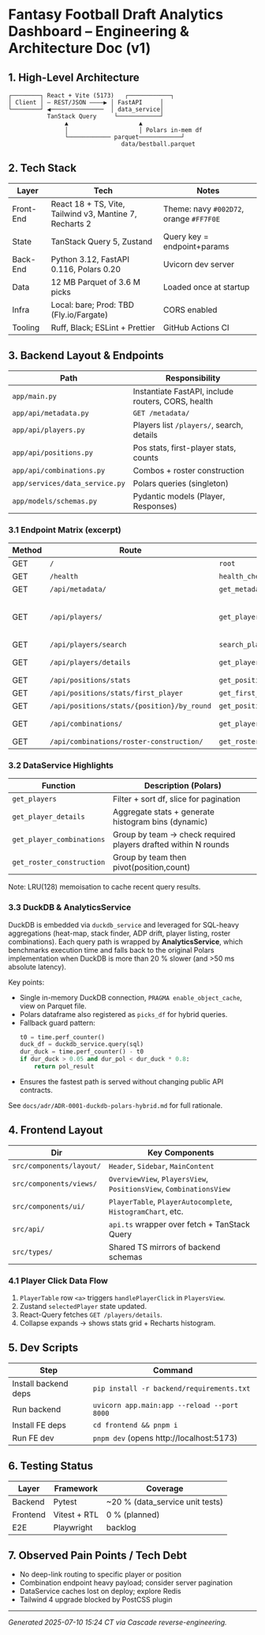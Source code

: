 # Fantasy Football Draft Analytics Dashboard – Engineering & Architecture Doc (v1)

## 1. High-Level Architecture
```
┌────────┐ React + Vite (5173)   ┌────────────┐
│ Client │ — REST/JSON ————▶ │ FastAPI     │
└────────┘ ◀───────────────  │ data_service│
           TanStack Query     └────────────┘
                ▲                    ▲
                │                    │ Polars in-mem df
                └──────────── parquet────────────┘
                                data/bestball.parquet
```

## 2. Tech Stack
Layer | Tech | Notes
---|---|---
Front-End | React 18 + TS, Vite, Tailwind v3, Mantine 7, Recharts 2 | Theme: navy `#002D72`, orange `#FF7F0E`
State | TanStack Query 5, Zustand | Query key = endpoint+params
Back-End | Python 3.12, FastAPI 0.116, Polars 0.20 | Uvicorn dev server
Data | 12 MB Parquet of 3.6 M picks | Loaded once at startup
Infra | Local: bare; Prod: TBD (Fly.io/Fargate) | CORS enabled
Tooling | Ruff, Black; ESLint + Prettier | GitHub Actions CI

## 3. Backend Layout & Endpoints
| Path | Responsibility |
|------|----------------|
| `app/main.py` | Instantiate FastAPI, include routers, CORS, health |
| `app/api/metadata.py` | `GET /metadata/` |
| `app/api/players.py` | Players list `/players/`, search, details |
| `app/api/positions.py` | Pos stats, first-player stats, counts |
| `app/api/combinations.py` | Combos + roster construction |
| `app/services/data_service.py` | Polars queries (singleton) |
| `app/models/schemas.py` | Pydantic models (Player, Responses) |

### 3.1 Endpoint Matrix (excerpt)
Method | Route | Handler | Params
---|---|---|---
GET | `/` | `root` | –
GET | `/health` | `health_check` | –
GET | `/api/metadata/` | `get_metadata` | –
GET | `/api/players/` | `get_players` | positions, search_term, limit, offset, sort_by, sort_order
GET | `/api/players/search` | `search_players` | q, limit
GET | `/api/players/details` | `get_player_details` | player_name, position, team
GET | `/api/positions/stats` | `get_position_stats` | –
GET | `/api/positions/stats/first_player` | `get_first_player_position_stats` | –
GET | `/api/positions/stats/{position}/by_round` | `get_position_draft_counts_by_round` | aggregation
GET | `/api/combinations/` | `get_player_combinations` | required_players[], n_rounds, limit
GET | `/api/combinations/roster-construction/` | `get_roster_construction` | –

### 3.2 DataService Highlights
Function | Description (Polars)
---|---
`get_players` | Filter + sort df, slice for pagination
`get_player_details` | Aggregate stats + generate histogram bins (dynamic)
`get_player_combinations` | Group by team → check required players drafted within N rounds
`get_roster_construction` | Group by team then pivot(position,count)
Note: LRU(128) memoisation to cache recent query results.

### 3.3 DuckDB & AnalyticsService
DuckDB is embedded via `duckdb_service` and leveraged for SQL-heavy aggregations (heat-map, stack finder, ADP drift, player listing, roster combinations). Each query path is wrapped by **AnalyticsService**, which benchmarks execution time and falls back to the original Polars implementation when DuckDB is more than 20 % slower (and >50 ms absolute latency).

Key points:
* Single in-memory DuckDB connection, `PRAGMA enable_object_cache`, view on Parquet file.
* Polars dataframe also registered as `picks_df` for hybrid queries.
* Fallback guard pattern:
  ```python
  t0 = time.perf_counter()
  duck_df = duckdb_service.query(sql)
  dur_duck = time.perf_counter() - t0
  if dur_duck > 0.05 and dur_pol < dur_duck * 0.8:
      return pol_result
  ```
* Ensures the fastest path is served without changing public API contracts.

See `docs/adr/ADR-0001-duckdb-polars-hybrid.md` for full rationale.

## 4. Frontend Layout
Dir | Key Components
---|---
`src/components/layout/` | `Header`, `Sidebar`, `MainContent`
`src/components/views/` | `OverviewView`, `PlayersView`, `PositionsView`, `CombinationsView`
`src/components/ui/` | `PlayerTable`, `PlayerAutocomplete`, `HistogramChart`, etc.
`src/api/` | `api.ts` wrapper over fetch + TanStack Query
`src/types/` | Shared TS mirrors of backend schemas

### 4.1 Player Click Data Flow
1. `PlayerTable` row `<a>` triggers `handlePlayerClick` in `PlayersView`.
2. Zustand `selectedPlayer` state updated.
3. React-Query fetches `GET /players/details`.
4. Collapse expands → shows stats grid + Recharts histogram.

## 5. Dev Scripts
| Step | Command |
|------|---------|
| Install backend deps | `pip install -r backend/requirements.txt` |
| Run backend | `uvicorn app.main:app --reload --port 8000` |
| Install FE deps | `cd frontend && pnpm i` |
| Run FE dev | `pnpm dev` (opens http://localhost:5173) |

## 6. Testing Status
Layer | Framework | Coverage
---|---|---
Backend | Pytest | ~20 % (data_service unit tests)
Frontend | Vitest + RTL | 0 % (planned)
E2E | Playwright | backlog

## 7. Observed Pain Points / Tech Debt
* No deep-link routing to specific player or position
* Combination endpoint heavy payload; consider server pagination
* DataService caches lost on deploy; explore Redis
* Tailwind 4 upgrade blocked by PostCSS plugin

---
*Generated 2025-07-10 15:24 CT via Cascade reverse-engineering.*
